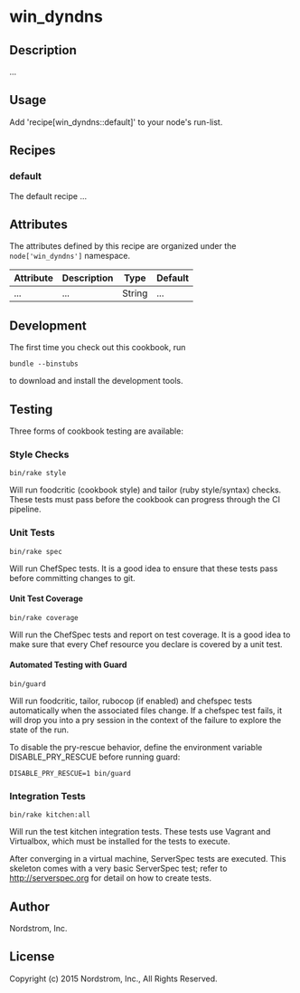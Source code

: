 # win_dyndns

## Description

...

## Usage

Add 'recipe[win_dyndns::default]' to your node's run-list.

## Recipes

### default

The default recipe ...

## Attributes

The attributes defined by this recipe are organized under the
`node['win_dyndns']` namespace.

Attribute | Description | Type   | Default
----------|-------------|--------|--------
...       | ...         | String | ...

## Development

The first time you check out this cookbook, run

    bundle --binstubs

to download and install the development tools.

## Testing

Three forms of cookbook testing are available:

### Style Checks

    bin/rake style

Will run foodcritic (cookbook style) and tailor (ruby style/syntax)
checks. These tests must pass before the cookbook can progress
through the CI pipeline.

### Unit Tests

    bin/rake spec

Will run ChefSpec tests.  It is a good idea to ensure that these
tests pass before committing changes to git.

#### Unit Test Coverage

    bin/rake coverage

Will run the ChefSpec tests and report on test coverage.  It is a
good idea to make sure that every Chef resource you declare is covered
by a unit test.

#### Automated Testing with Guard

    bin/guard

Will run foodcritic, tailor, rubocop (if enabled) and chefspec tests
automatically when the associated files change.  If a chefspec test
fails, it will drop you into a pry session in the context of the
failure to explore the state of the run.

To disable the pry-rescue behavior, define the environment variable
DISABLE_PRY_RESCUE before running guard:

    DISABLE_PRY_RESCUE=1 bin/guard

### Integration Tests

    bin/rake kitchen:all

Will run the test kitchen integration tests.  These tests use Vagrant
and Virtualbox, which must be installed for the tests to execute.

After converging in a virtual machine, ServerSpec tests are executed.
This skeleton comes with a very basic ServerSpec test; refer to
http://serverspec.org for detail on how to create tests.

## Author

Nordstrom, Inc.

## License

Copyright (c) 2015 Nordstrom, Inc., All Rights Reserved.
